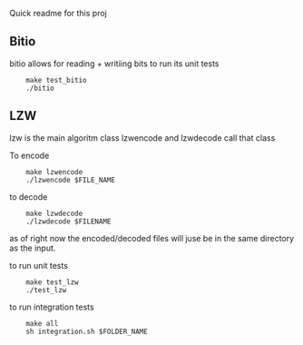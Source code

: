 Quick readme for this proj

## Bitio
bitio allows for reading + writiing bits
to run its unit tests
```
    make test_bitio
    ./bitio
```

## LZW
lzw is the main algoritm class
lzwencode and lzwdecode call that class

To encode
``` 
    make lzwencode
    ./lzwencode $FILE_NAME
``` 
to decode
```
    make lzwdecode
    ./lzwdecode $FILENAME
```

as of right now the encoded/decoded files will juse be in the same directory as the input.

to run unit tests
```
    make test_lzw
    ./test_lzw
```
to run integration tests
```
    make all
    sh integration.sh $FOLDER_NAME
```